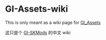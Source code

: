 # GI-Assets-wiki

This is only meant as a wiki page for [GI_Assets](https://github.com/zeroruka/GI_Assets)

这只是个 [GI-SKMods](https://github.com/zeroruka/GI_Assets) 的中文 wiki
